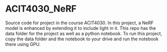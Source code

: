 # ACIT4030_NeRF
Source code for project in the course ACIT4030. In this project, a NeRF model is enhanced by extending it to include light in it. This repo has the data folder for the project as well as a python notebook. To run this project, copy the data folder and the notebook to your drive and run the notebook there using GPU. 
